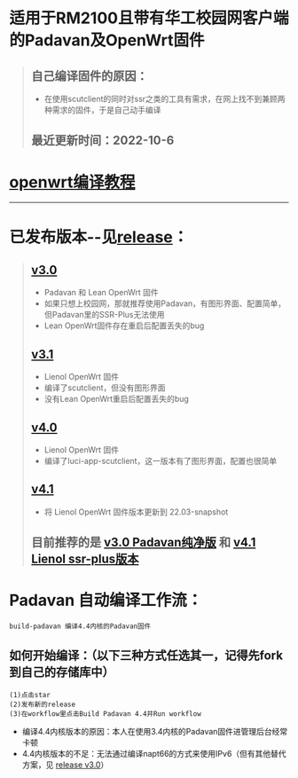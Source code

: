 # 适用于RM2100且带有华工校园网客户端的Padavan及OpenWrt固件
> ## 自己编译固件的原因：
>  * 在使用scutclient的同时对ssr之类的工具有需求，在网上找不到兼顾两种需求的固件，于是自己动手编译
> ## 最近更新时间：2022-10-6

# [openwrt编译教程](./openwrt_build.md)
----------------------------------
# 已发布版本--见[release](https://github.com/chengqingtan/Padavan-build-RM2100/releases)：
> ## [v3.0](https://github.com/chengqingtan/Padavan-build-RM2100/releases/tag/v3.0)
>  * Padavan 和 Lean OpenWrt 固件
>  * 如果只想上校园网，那就推荐使用Padavan，有图形界面、配置简单，但Padavan里的SSR-Plus无法使用
>  * Lean OpenWrt固件存在重启后配置丢失的bug
> ## [v3.1](https://github.com/chengqingtan/Padavan-build-RM2100/releases/tag/v3.1)
>  * Lienol OpenWrt 固件
>  * 编译了scutclient，但没有图形界面
>  * 没有Lean OpenWrt重启后配置丢失的bug
> ## [v4.0](https://github.com/chengqingtan/Padavan-build-RM2100/releases/tag/v4.0)
>  * Lienol OpenWrt 固件
>  * 编译了luci-app-scutclient，这一版本有了图形界面，配置也很简单
> ## [v4.1](https://github.com/chengqingtan/Padavan-build-RM2100/releases/tag/v4.1)
>  * 将 Lienol OpenWrt 固件版本更新到 22.03-snapshot
> ## 目前推荐的是 [v3.0 Padavan纯净版](https://github.com/chengqingtan/Padavan-build-RM2100/releases/download/v3.0/padavan_scut.zip) 和 [v4.1 Lienol ssr-plus版本](https://github.com/chengqingtan/Padavan-build-RM2100/releases/download/v4.1/lienol22.03-scutUI-ssr.zip)

# Padavan 自动编译工作流：
    build-padavan 编译4.4内核的Padavan固件
  ## 如何开始编译：（以下三种方式任选其一，记得先fork到自己的存储库中）
    (1)点击star
    (2)发布新的release
    (3)在workflow里点击Build Padavan 4.4并Run workflow
* 编译4.4内核版本的原因：本人在使用3.4内核的Padavan固件进管理后台经常卡顿
* 4.4内核版本的不足：无法通过编译napt66的方式来使用IPv6（但有其他替代方案，见 [release v3.0](https://github.com/chengqingtan/Padavan-build-RM2100/releases/tag/v3.0)）
